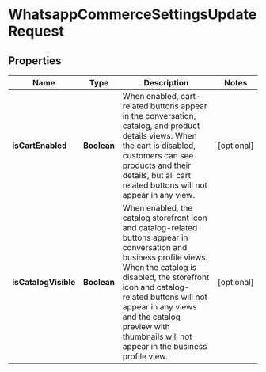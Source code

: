 

# WhatsappCommerceSettingsUpdateRequest


## Properties

| Name | Type | Description | Notes |
|------------ | ------------- | ------------- | -------------|
|**isCartEnabled** | **Boolean** | When enabled, cart-related buttons appear in the conversation, catalog, and product details views. When the cart is disabled, customers can see products and their details, but all cart related buttons will not appear in any view. |  [optional] |
|**isCatalogVisible** | **Boolean** | When enabled, the catalog storefront icon and catalog-related buttons appear in conversation and business profile views. When the catalog is disabled, the storefront icon and catalog-related buttons will not appear in any views and the catalog preview with thumbnails will not appear in the business profile view. |  [optional] |



